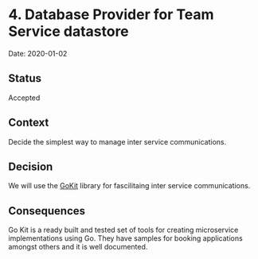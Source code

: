# 4. Database Provider for Team Service datastore

Date: 2020-01-02

## Status

Accepted

## Context

Decide the simplest way to manage inter service communications.

## Decision

We will use the [GoKit](https://github.com/go-kit/kit) library for fascilitaing inter service communications. 

## Consequences

Go Kit is a ready built and tested set of tools for creating microservice implementations using Go. They have samples for booking applications amongst others and it is well documented.
